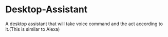 # Desktop-Assistant
A desktop assistant that will take voice command and the act according to it.(This is similar to Alexa)

